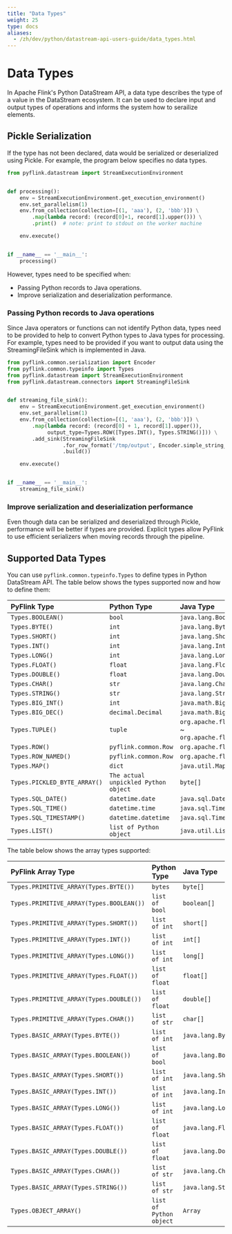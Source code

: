 ```yaml
---
title: "Data Types"
weight: 25
type: docs
aliases:
  - /zh/dev/python/datastream-api-users-guide/data_types.html
---
```

<!--
Licensed to the Apache Software Foundation (ASF) under one
or more contributor license agreements.  See the NOTICE file
distributed with this work for additional information
regarding copyright ownership.  The ASF licenses this file
to you under the Apache License, Version 2.0 (the
"License"); you may not use this file except in compliance
with the License.  You may obtain a copy of the License at

  http://www.apache.org/licenses/LICENSE-2.0

Unless required by applicable law or agreed to in writing,
software distributed under the License is distributed on an
"AS IS" BASIS, WITHOUT WARRANTIES OR CONDITIONS OF ANY
KIND, either express or implied.  See the License for the
specific language governing permissions and limitations
under the License.
-->

# Data Types

In Apache Flink's Python DataStream API, a data type describes the type of a value in the DataStream ecosystem. 
It can be used to declare input and output types of operations and informs the system how to serailize elements.

## Pickle Serialization

If the type has not been declared, data would be serialized or deserialized using Pickle. 
For example, the program below specifies no data types.

```python
from pyflink.datastream import StreamExecutionEnvironment


def processing():
    env = StreamExecutionEnvironment.get_execution_environment()
    env.set_parallelism(1)
    env.from_collection(collection=[(1, 'aaa'), (2, 'bbb')]) \
        .map(lambda record: (record[0]+1, record[1].upper())) \
        .print()  # note: print to stdout on the worker machine

    env.execute()


if __name__ == '__main__':
    processing()
```

However, types need to be specified when:

- Passing Python records to Java operations.
- Improve serialization and deserialization performance.

### Passing Python records to Java operations

Since Java operators or functions can not identify Python data, types need to be provided to help to convert Python types to Java types for processing.
For example, types need to be provided if you want to output data using the StreamingFileSink which is implemented in Java.

```python
from pyflink.common.serialization import Encoder
from pyflink.common.typeinfo import Types
from pyflink.datastream import StreamExecutionEnvironment
from pyflink.datastream.connectors import StreamingFileSink


def streaming_file_sink():
    env = StreamExecutionEnvironment.get_execution_environment()
    env.set_parallelism(1)
    env.from_collection(collection=[(1, 'aaa'), (2, 'bbb')]) \
        .map(lambda record: (record[0] + 1, record[1].upper()),
             output_type=Types.ROW([Types.INT(), Types.STRING()])) \
        .add_sink(StreamingFileSink
                  .for_row_format('/tmp/output', Encoder.simple_string_encoder())
                  .build())

    env.execute()


if __name__ == '__main__':
    streaming_file_sink()

```

### Improve serialization and deserialization performance

Even though data can be serialized and deserialized through Pickle, performance will be better if types are provided.
Explicit types allow PyFlink to use efficient serializers when moving records through the pipeline.

## Supported Data Types

You can use `pyflink.common.typeinfo.Types` to define types in Python DataStream API.
The table below shows the types supported now and how to define them:

| PyFlink Type |  Python Type |  Java Type |
|:-----------------|:-----------------------|:-----------------------|
|`Types.BOOLEAN()` | `bool` | `java.lang.Boolean` |
|`Types.BYTE()` | `int` | `java.lang.Byte` |
|`Types.SHORT()` | `int` | `java.lang.Short` |
|`Types.INT()` | `int` | `java.lang.Integer` |
|`Types.LONG()` | `int` | `java.lang.Long` |
|`Types.FLOAT()` | `float` | `java.lang.Float` |
|`Types.DOUBLE()` | `float` | `java.lang.Double` |
|`Types.CHAR()` | `str` | `java.lang.Character` |
|`Types.STRING()` | `str` | `java.lang.String` |
|`Types.BIG_INT()` | `int` | `java.math.BigInteger` |
|`Types.BIG_DEC()` | `decimal.Decimal` | `java.math.BigDecimal` |
|`Types.TUPLE()` | `tuple` | `org.apache.flink.api.java.tuple.Tuple0` ~ `org.apache.flink.api.java.tuple.Tuple25` |
|`Types.ROW()` | `pyflink.common.Row` | `org.apache.flink.types.Row` |
|`Types.ROW_NAMED()` | `pyflink.common.Row` | `org.apache.flink.types.Row` |
|`Types.MAP()` | `dict` | `java.util.Map` |
|`Types.PICKLED_BYTE_ARRAY()` | `The actual unpickled Python object` | `byte[]` |
|`Types.SQL_DATE()` | `datetime.date` | `java.sql.Date` |
|`Types.SQL_TIME()` | `datetime.time` | `java.sql.Time` |
|`Types.SQL_TIMESTAMP()` | `datetime.datetime` | `java.sql.Timestamp` |
|`Types.LIST()` | `list of Python object` | `java.util.List` |

The table below shows the array types supported:

| PyFlink Array Type |  Python Type |  Java Type |
|:-----------------|:-----------------------|:-----------------------|
|`Types.PRIMITIVE_ARRAY(Types.BYTE())` | `bytes` | `byte[]` |
|`Types.PRIMITIVE_ARRAY(Types.BOOLEAN())` | `list of bool` | `boolean[]` |
|`Types.PRIMITIVE_ARRAY(Types.SHORT())` | `list of int` | `short[]` |
|`Types.PRIMITIVE_ARRAY(Types.INT())` | `list of int` | `int[]` |
|`Types.PRIMITIVE_ARRAY(Types.LONG())` | `list of int` | `long[]` |
|`Types.PRIMITIVE_ARRAY(Types.FLOAT())` | `list of float` | `float[]` |
|`Types.PRIMITIVE_ARRAY(Types.DOUBLE())` | `list of float` | `double[]` |
|`Types.PRIMITIVE_ARRAY(Types.CHAR())` | `list of str` | `char[]` |
|`Types.BASIC_ARRAY(Types.BYTE())` | `list of int` | `java.lang.Byte[]` |
|`Types.BASIC_ARRAY(Types.BOOLEAN())` | `list of bool` | `java.lang.Boolean[]` |
|`Types.BASIC_ARRAY(Types.SHORT())` | `list of int` | `java.lang.Short[]` |
|`Types.BASIC_ARRAY(Types.INT())` | `list of int` | `java.lang.Integer[]` |
|`Types.BASIC_ARRAY(Types.LONG())` | `list of int` | `java.lang.Long[]` |
|`Types.BASIC_ARRAY(Types.FLOAT())` | `list of float` | `java.lang.Float[]` |
|`Types.BASIC_ARRAY(Types.DOUBLE())` | `list of float` | `java.lang.Double[]` |
|`Types.BASIC_ARRAY(Types.CHAR())` | `list of str` | `java.lang.Character[]` |
|`Types.BASIC_ARRAY(Types.STRING())` | `list of str` | `java.lang.String[]` |
|`Types.OBJECT_ARRAY()` | `list of Python object` | `Array` |
